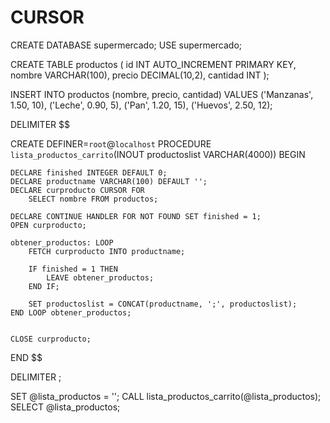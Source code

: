 # CURSOR
CREATE DATABASE supermercado;
USE supermercado;

CREATE TABLE productos (
    id INT AUTO_INCREMENT PRIMARY KEY,
    nombre VARCHAR(100),
    precio DECIMAL(10,2),
    cantidad INT
);

INSERT INTO productos (nombre, precio, cantidad) VALUES
('Manzanas', 1.50, 10),
('Leche', 0.90, 5),
('Pan', 1.20, 15),
('Huevos', 2.50, 12);

DELIMITER $$

CREATE DEFINER=`root`@`localhost` PROCEDURE `lista_productos_carrito`(INOUT productoslist VARCHAR(4000))
BEGIN
  
    DECLARE finished INTEGER DEFAULT 0;
    DECLARE productname VARCHAR(100) DEFAULT '';
    DECLARE curproducto CURSOR FOR
        SELECT nombre FROM productos;

    DECLARE CONTINUE HANDLER FOR NOT FOUND SET finished = 1;
    OPEN curproducto;
    
    obtener_productos: LOOP
		FETCH curproducto INTO productname;
       
        IF finished = 1 THEN
            LEAVE obtener_productos;
        END IF;
        
        SET productoslist = CONCAT(productname, ';', productoslist);
    END LOOP obtener_productos;

  
    CLOSE curproducto;
END $$

DELIMITER ;

SET @lista_productos = '';
CALL lista_productos_carrito(@lista_productos);
SELECT @lista_productos;
